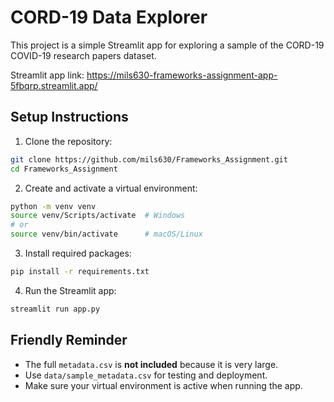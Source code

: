 # CORD-19 Data Explorer

This project is a simple Streamlit app for exploring a sample of the CORD-19 COVID-19 research papers dataset.

Streamlit app link: 
https://mils630-frameworks-assignment-app-5fbqrp.streamlit.app/

## Setup Instructions

1. Clone the repository:

```bash
git clone https://github.com/mils630/Frameworks_Assignment.git
cd Frameworks_Assignment
```

2. Create and activate a virtual environment:

```bash
python -m venv venv
source venv/Scripts/activate  # Windows
# or
source venv/bin/activate      # macOS/Linux
```

3. Install required packages:

```bash
pip install -r requirements.txt
```

4. Run the Streamlit app:

```bash
streamlit run app.py
```

## Friendly Reminder

- The full `metadata.csv` is **not included** because it is very large.  
- Use `data/sample_metadata.csv` for testing and deployment.  
- Make sure your virtual environment is active when running the app.
